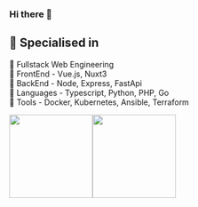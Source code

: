 ### Hi there 👋

<h2>🥇 Specialised in</h2>
<p>
  🔸 Fullstack Web Engineering
  <br>🔸 FrontEnd - Vue.js, Nuxt3
  <br>🔸 BackEnd - Node, Express, FastApi
  <br>🔸 Languages - Typescript, Python, PHP, Go
  <br>🔸 Tools - Docker, Kubernetes, Ansible, Terraform
<p>
<span style="width: 100%; display: flex;">
  <img src="https://github-readme-stats.vercel.app/api?username=mspiessch&show_icons=true&theme=radical" alt="" height="150px"/>
  <img src="https://github-readme-stats.vercel.app/api/top-langs/?username=mspiessch&layout=compact&theme=radical" alt="" height="150px"/>

</span>


<!--
**mspiessch/mspiessch** is a ✨ _special_ ✨ repository because its `README.md` (this file) appears on your GitHub profile.

Here are some ideas to get you started:

- 🔭 I’m currently working on ...
- 🌱 I’m currently learning ...
- 👯 I’m looking to collaborate on ...
- 🤔 I’m looking for help with ...
- 💬 Ask me about ...
- 📫 How to reach me: ...
- 😄 Pronouns: ...
- ⚡ Fun fact: ...
-->
